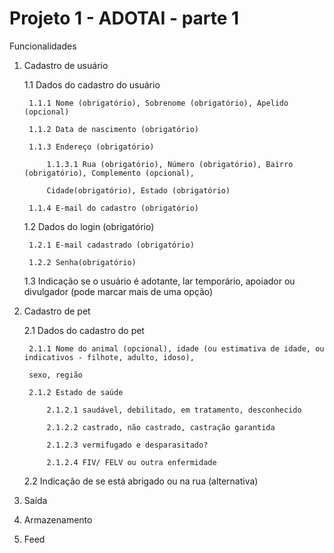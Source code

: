 # Projeto 1 - ADOTAI - parte 1

Funcionalidades 

  

1. Cadastro de usuário 

    1.1 Dados do cadastro do usuário 

        1.1.1 Nome (obrigatório), Sobrenome (obrigatório), Apelido (opcional) 

        1.1.2 Data de nascimento (obrigatório) 

        1.1.3 Endereço (obrigatório) 

            1.1.3.1 Rua (obrigatório), Número (obrigatório), Bairro (obrigatório), Complemento (opcional), 

            Cidade(obrigatório), Estado (obrigatório) 

        1.1.4 E-mail do cadastro (obrigatório) 

    1.2 Dados do login (obrigatório) 

        1.2.1 E-mail cadastrado (obrigatório) 

        1.2.2 Senha(obrigatório) 

    1.3 Indicação se o usuário é adotante, lar temporário, apoiador ou divulgador (pode marcar mais de uma opção) 

  

  

2. Cadastro de pet 

    2.1 Dados do cadastro do pet 

        2.1.1 Nome do animal (opcional), idade (ou estimativa de idade, ou indicativos - filhote, adulto, idoso), 

        sexo, região 

        2.1.2 Estado de saúde 

            2.1.2.1 saudável, debilitado, em tratamento, desconhecido 

            2.1.2.2 castrado, não castrado, castração garantida 

            2.1.2.3 vermifugado e desparasitado? 

            2.1.2.4 FIV/ FELV ou outra enfermidade 

    2.2 Indicação de se está abrigado ou na rua (alternativa) 

     

  

3. Saída 

  

4. Armazenamento 

  

5. Feed 